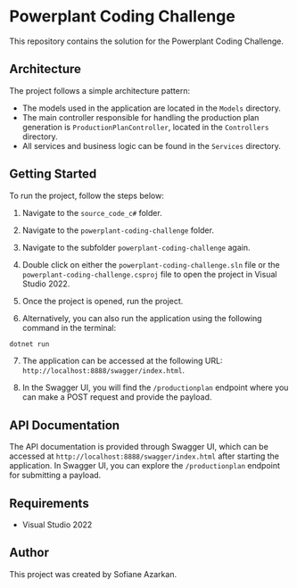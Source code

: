 # Powerplant Coding Challenge

This repository contains the solution for the Powerplant Coding Challenge. 


## Architecture

The project follows a simple architecture pattern:

- The models used in the application are located in the `Models` directory.
- The main controller responsible for handling the production plan generation is `ProductionPlanController`, located in the `Controllers` directory.
- All services and business logic can be found in the `Services` directory.

## Getting Started

To run the project, follow the steps below:

1. Navigate to the `source_code_c#` folder.

2. Navigate to the `powerplant-coding-challenge` folder.

3. Navigate to the subfolder  `powerplant-coding-challenge` again.

4. Double click on either the `powerplant-coding-challenge.sln` file or the `powerplant-coding-challenge.csproj` file to open the project in Visual Studio 2022.

5. Once the project is opened, run the project.

6. Alternatively, you can also run the application using the following command in the terminal:
```bash
dotnet run
```

7. The application can be accessed at the following URL: `http://localhost:8888/swagger/index.html`.

8. In the Swagger UI, you will find the `/productionplan` endpoint where you can make a POST request and provide the payload.

## API Documentation

The API documentation is provided through Swagger UI, which can be accessed at `http://localhost:8888/swagger/index.html` after starting the application. In Swagger UI, you can explore the `/productionplan` endpoint for submitting a payload.

## Requirements

- Visual Studio 2022

## Author

This project was created by Sofiane Azarkan.
